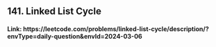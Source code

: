 <h2>141. Linked List Cycle</h2>
<h4> Link: https://leetcode.com/problems/linked-list-cycle/description/?envType=daily-question&envId=2024-03-06</h4>